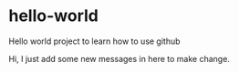 # hello-world
Hello world project to learn how to use github

Hi, I just add some new messages in here to make change. 
